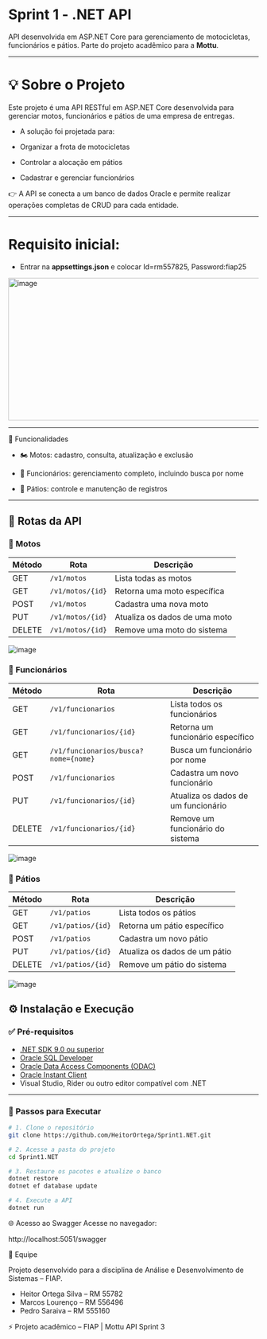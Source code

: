 # Sprint 1 - .NET API

API desenvolvida em ASP.NET Core para gerenciamento de motocicletas, funcionários e pátios.
Parte do projeto acadêmico para a **Mottu**.

---

# 💡 Sobre o Projeto
Este projeto é uma API RESTful em ASP.NET Core desenvolvida para gerenciar motos, funcionários e pátios de uma empresa de entregas.

- A solução foi projetada para:

- Organizar a frota de motocicletas

- Controlar a alocação em pátios

- Cadastrar e gerenciar funcionários

👉 A API se conecta a um banco de dados Oracle e permite realizar operações completas de CRUD para cada entidade.

---

# Requisito inicial:
- Entrar na **appsettings.json** e colocar Id=rm557825, Password:fiap25
<img width="847" height="286" alt="image" src="https://github.com/user-attachments/assets/02a139b1-3692-4c13-b49d-0cdb9638cc81" />

---

📌 Funcionalidades

- 🏍️ Motos: cadastro, consulta, atualização e exclusão

- 👷 Funcionários: gerenciamento completo, incluindo busca por nome

- 🏢 Pátios: controle e manutenção de registros

---

## 🔗 Rotas da API

### 📍 Motos

| Método | Rota             | Descrição                     |
| ------ | ---------------- | ----------------------------- |
| GET    | `/v1/motos`      | Lista todas as motos          |
| GET    | `/v1/motos/{id}` | Retorna uma moto específica   |
| POST   | `/v1/motos`      | Cadastra uma nova moto        |
| PUT    | `/v1/motos/{id}` | Atualiza os dados de uma moto |
| DELETE | `/v1/motos/{id}` | Remove uma moto do sistema    |


![image](https://github.com/user-attachments/assets/8c907b04-c2e7-4154-a79e-00d80cf123f5)


### 📍 Funcionários

| Método | Rota                                 | Descrição                           |
| ------ | ------------------------------------ | ----------------------------------- |
| GET    | `/v1/funcionarios`                   | Lista todos os funcionários         |
| GET    | `/v1/funcionarios/{id}`              | Retorna um funcionário específico   |
| GET    | `/v1/funcionarios/busca?nome={nome}` | Busca um funcionário por nome       |
| POST   | `/v1/funcionarios`                   | Cadastra um novo funcionário        |
| PUT    | `/v1/funcionarios/{id}`              | Atualiza os dados de um funcionário |
| DELETE | `/v1/funcionarios/{id}`              | Remove um funcionário do sistema    |


![image](https://github.com/user-attachments/assets/882c795e-5d4b-4c7e-9728-d6d94685c043)


### 📍 Pátios

| Método | Rota              | Descrição                     |
| ------ | ----------------- | ----------------------------- |
| GET    | `/v1/patios`      | Lista todos os pátios         |
| GET    | `/v1/patios/{id}` | Retorna um pátio específico   |
| POST   | `/v1/patios`      | Cadastra um novo pátio        |
| PUT    | `/v1/patios/{id}` | Atualiza os dados de um pátio |
| DELETE | `/v1/patios/{id}` | Remove um pátio do sistema    |

![image](https://github.com/user-attachments/assets/a46272e3-5165-4737-a50f-1da361677a25)


## ⚙️ Instalação e Execução

### ✅ Pré-requisitos

- [.NET SDK 9.0 ou superior](https://dotnet.microsoft.com/en-us/download)
- [Oracle SQL Developer](https://www.oracle.com/database/sqldeveloper/)
- [Oracle Data Access Components (ODAC)](https://www.oracle.com/database/technologies/dotnet-odacdeploy-downloads.html)
- [Oracle Instant Client](https://www.oracle.com/database/technologies/instant-client/downloads.html)
- Visual Studio, Rider ou outro editor compatível com .NET

---

### 🚀 Passos para Executar

```bash
# 1. Clone o repositório
git clone https://github.com/HeitorOrtega/Sprint1.NET.git

# 2. Acesse a pasta do projeto
cd Sprint1.NET

# 3. Restaure os pacotes e atualize o banco
dotnet restore
dotnet ef database update

# 4. Execute a API
dotnet run
```

🌐 Acesso ao Swagger
Acesse no navegador:

http://localhost:5051/swagger



👥 Equipe

Projeto desenvolvido para a disciplina de Análise e Desenvolvimento de Sistemas – FIAP.

- Heitor Ortega Silva – RM 55782
- Marcos Lourenço – RM 556496
- Pedro Saraiva – RM 555160

⚡ Projeto acadêmico – FIAP | Mottu API Sprint 3
